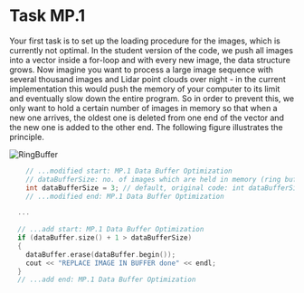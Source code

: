 # Task MP.1

Your first task is to set up the loading procedure for the images, which is currently not optimal. In the student version of the code, we push all images into a vector inside a for-loop and with every new image, the data structure grows. Now imagine you want to process a large image sequence with several thousand images and Lidar point clouds over night - in the current implementation this would push the memory of your computer to its limit and eventually slow down the entire program. So in order to prevent this, we only want to hold a certain number of images in memory so that when a new one arrives, the oldest one is deleted from one end of the vector and the new one is added to the other end. The following figure illustrates the principle.

![RingBuffer](https://user-images.githubusercontent.com/51704629/66124679-02184e00-e620-11e9-8213-111e291e51a2.png)

```c++
	// ...modified start: MP.1 Data Buffer Optimization
	// dataBufferSize: no. of images which are held in memory (ring buffer) at the same time
    int dataBufferSize = 3; // default, original code: int dataBufferSize = 2;
	// ...modified end: MP.1 Data Buffer Optimization

  ...
  
  // ...add start: MP.1 Data Buffer Optimization
  if (dataBuffer.size() + 1 > dataBufferSize)
  {
    dataBuffer.erase(dataBuffer.begin());
    cout << "REPLACE IMAGE IN BUFFER done" << endl;
  }
  // ...add end: MP.1 Data Buffer Optimization


```
